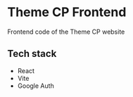 # Theme CP Frontend
Frontend code of the Theme CP website

## Tech stack
- React
- Vite
- Google Auth